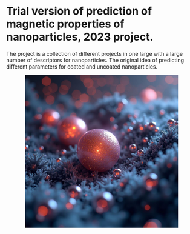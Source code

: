# Trial version of prediction of magnetic properties of nanoparticles, 2023 project. 

The project is a collection of different projects in one large with a large number of descriptors for nanoparticles. The original idea of predicting different parameters for coated and uncoated nanoparticles.
<div align='middle'><img src='data/pic1.jpg' style='width: 80%; min-width: 200px;'/></div>
